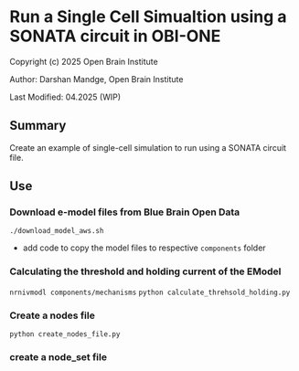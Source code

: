 # Run a Single Cell Simualtion using a SONATA circuit in OBI-ONE
Copyright (c) 2025 Open Brain Institute

Author: Darshan Mandge, Open Brain Institute

Last Modified: 04.2025 (WIP)

## Summary
Create an example of single-cell simulation to run using a SONATA circuit file.

## Use
### Download e-model files from Blue Brain Open Data
`./download_model_aws.sh`
- add code to copy the model files to respective `components` folder

### Calculating the threshold and holding current of the EModel
`nrnivmodl components/mechanisms`
`python calculate_threhsold_holding.py`

### Create a nodes file
`python create_nodes_file.py`

### create a node_set file




